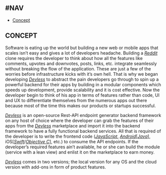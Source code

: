 ## #NAV

- [Concept](#concept)


<a name="concept"></a>
## CONCEPT

Software is eating up the world but building a new web or mobile apps that scales isn’t easy and gives a lot of developers headache. Building a [*Reddit*](https://reddit.com) clone requires the developer to think about how all the features like comments, upvotes and downvotes, posts, links, etc. integrate seamlessly without breaking the flow of the application. These are just a few of the worries before infrastructure kicks with it’s own hell. That is why we began developing [*Devless*](https://devless.io) to abstract the pain developers go through to spin up a powerful backend for their apps by building in a modular components which speeds up development, provide scalability and it is cost effective. Now the developer begin to think of his app in terms of features rather than code, UI and UX to differentiate themselves from the numerous apps out there because most of the time this makes our products or startups successful.

[*Devless*](https://devless.io) is an open-source Rest-API endpoint generator backend framework on any host of choice where the developer can grab the features of their apps from the [*Devless*](https://devless.io) marketplace and import it into the backend framework to have a fully functional backend services. All that is required of the developer is to write the frontend code ([*JavaScript*](https://www.javascript.com/), [*Android*](https://developer.android.com)\[[*Java*](https://java.com/en/download/)\], iOS\[[*Swift*](https://swift.org/)/[*Objective C*](https://developer.apple.com/library/mac/documentation/Cocoa/Conceptual/ProgrammingWithObjectiveC/Introduction/Introduction.html)\], etc.) to consume the API endpoints. If the developer’s required features ain’t available, he or she can build the module (service with a lean view) and enlist it on the marketplace to earn money.

[*Devless*](https://devless.io) comes in two versions; the local version for any OS and the cloud version with add-ons in form of product features.
